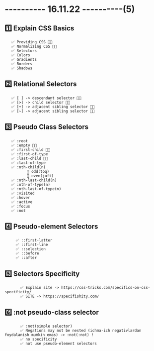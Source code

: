 # ---------- 16.11.22 ----------(5)

## 1️⃣ Explain CSS Basics

       ✅ Providing CSS 👍🏻
       ✅ Normalizing CSS 👍🏻
       ✅ Selectors
       ✅ Colors
       ✅ Gradients
       ✅ Borders
       ✅ Shadows

## 2️⃣ Relational Selectors

       ✅ [ ] -> descendant selector 👍🏻
       ✅ [>] -> child selector 👍🏻
       ✅ [+] -> adjacent sibling selector 👍🏻
       ✅ [~] -> adjacent sibling selector 👍🏻

## 3️⃣ Pseudo Class Selectors

       ✅ :root
       ✅ :empty 👍🏻
       ✅ :first-child 👍🏻
       ✅ :first-of-type
       ✅ :last-child 👍🏻
       ✅ :last-of-type
       ✅ :nth-child(n)
              🎁 odd(toq)
              🎁 even(juft)
       ✅ :nth-last-child(n)
       ✅ :nth-of-type(n)
       ✅ :nth-last-of-type(n)
       ✅ :visited
       ✅ :hover
       ✅ :active
       ✅ :focus
       ✅ :not

## 4️⃣ Pseudo-element Selectors

         ✅ ::first-latter
         ✅ ::first-line
         ✅ ::selection
         ✅ ::before
         ✅ ::after

## 5️⃣ Selectors Specificity

           ✅ Explain site -> https://css-tricks.com/specifics-on-css-specificity/
           ✅ SITE -> https://specifishity.com/

## 6️⃣ :not pseudo-class selector

           ✅ :not(simple selector)
           ✅ Negations may not be nested (ichma-ich negativlardan foydalanish mumkin emas) -> :not(:not) !
           ✅ no specificity
           ✅ not use pseudo-element selectors
